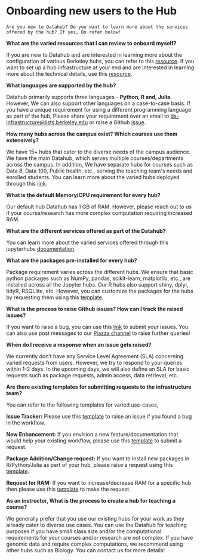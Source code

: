 # Onboarding new users to the Hub

```{note}
Are you new to Datahub? Do you want to learn more about the services offered by the hub? If yes, Do refer below!

```

**What are the varied resources that I can review to onboard myself?**

If you are new to Datahub and are interested in learning more about the configuration of various Berkeley hubs, you can refer to this [resource](https://docs.datahub.berkeley.edu/en/latest/). If you want to set up a hub infrastructure at your end and are interested in learning more about the technical details, use this [resource](https://zero-to-jupyterhub.readthedocs.io/en/latest/).

**What languages are supported by the hub?**

Datahub primarily supports three languages - **Python, R and, Julia**. However, We can also support other languages on a case-to-case basis. If you have a unique requirement for using a different programming language as part of the hub, Please share your requirement over an email to ds-infrastructure@lists.berkeley.edu or raise a Github [issue](https://github.com/berkeley-dsep-infra/datahub/issues/new/choose).

**How many hubs across the campus exist? Which courses use them extensively?**

We have 15+ hubs that cater to the diverse needs of the campus audience. We have the main Datahub, which serves multiple courses/departments across the campus. In addition, We have separate hubs for courses such as Data 8, Data 100, Public health, etc., serving the teaching team's needs and enrolled students. You can learn more about the varied hubs deployed through this [link](https://docs.datahub.berkeley.edu/en/latest/users/hubs.html).

**What is the default Memory/CPU requirement for every hub?**

Our default hub Datahub has 1 GB of RAM. However, please reach out to us if your course/research has more complex computation requiring increased RAM.

**What are the different services offered as part of the Datahub?**

You can learn more about the varied services offered through  this jupyterhubs [documentation](https://docs.datahub.berkeley.edu/en/latest/users/services.html).

**What are the packages pre-installed for every hub?**

Package requirement varies across the different hubs. We ensure that basic python packages such as NumPy, pandas, scikit-learn, matplotlib, etc., are installed across all the Jupyter hubs. Our R hubs also support shiny, dplyr, tidyR, RSQLlite, etc. However, you can customize the packages for the hubs by requesting them using this [template](https://github.com/berkeley-dsep-infra/datahub/issues/new?assignees=&labels=support&template=datahub-package-addition---change-request.md&title=Request+python+package+X+for+class+Y).

**What is the process to raise Github issues? How can I track the raised issues?**

If you want to raise a bug, you can use this [link](https://github.com/berkeley-dsep-infra/datahub/issues/new/choose) to submit your issues. You can also use post messages to our [Piazza channel](https://piazza.com/class/ksqmnrrhvcl11f) to raise further queries!

**When do I receive a response when an issue gets raised?**

We currently don’t have any Service Level Agreement (SLA) concerning varied requests from users. However, we try to respond to your queries within 1-2 days. In the upcoming days, we will also define an SLA for basic requests such as package requests, admin access, data retrieval, etc.

**Are there existing templates for submitting requests to the infrastructure team?**

You can refer to the following templates for varied use-cases,

**Issue Tracker:** 
Please use this [template](https://github.com/berkeley-dsep-infra/datahub/issues/new?assignees=&labels=bug&template=bug_report.yml) to raise an issue if you found a bug in the workflow.

**New Enhancement:** If you envision a new feature/documentation that would help your existing workflow, please use this [template](https://github.com/berkeley-dsep-infra/datahub/issues/new?assignees=&labels=type%3A+enhancement&template=featurerequest.md) to submit a request.

**Package Addition/Change request:** If you want to install new packages in R/Python/Julia as part of your hub, please raise a request using this [template](https://github.com/berkeley-dsep-infra/datahub/issues/new?assignees=&labels=support&template=higher-resources.md&title=Request+more+RAM+for+class+X).

**Request for RAM:** If you want to increase/decrease RAM for a specific hub then please use this [template](https://github.com/berkeley-dsep-infra/datahub/issues/new?assignees=&labels=support&template=datahub-package-addition---change-request.md&title=Request+python+package+X+for+class+Y) to make the request.

**As an instructor, What is the process to create a hub for teaching a course?**

We generally prefer that you use our existing hubs for your work as they already cater to diverse use cases. You can use the Datahub for teaching purposes if you have small class size and/or the computational requirements for your courses and/or research are not complex. If you have genomic data and require complex computations, we recommend using other hubs such as Biology. You can contact us for more details!

